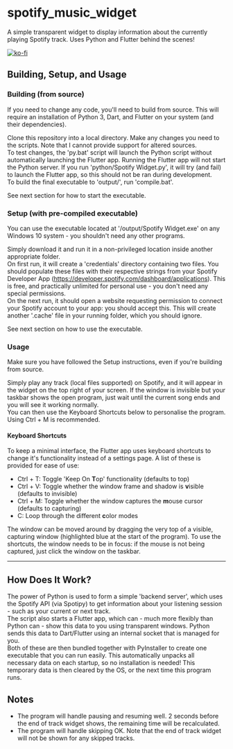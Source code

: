 # spotify_music_widget

A simple transparent widget to display information about the currently playing Spotify track. Uses Python and Flutter behind the scenes!

[![ko-fi](https://ko-fi.com/img/githubbutton_sm.svg)](https://ko-fi.com/N4N151INN)

## Building, Setup, and Usage

### Building (from source)

If you need to change any code, you'll need to build from source. This will require an installation of Python 3, Dart, and Flutter on your system (and their dependencies).

Clone this repository into a local directory. Make any changes you need to the scripts. Note that I cannot provide support for altered sources.  
To test changes, the 'py.bat' script will launch the Python script without automatically launching the Flutter app. Running the Flutter app will not start the Python server. If you run 'python/Spotify Widget.py', it will try (and fail) to launch the Flutter app, so this should not be ran during development.  
To build the final executable to 'output/', run 'compile.bat'.

See next section for how to start the executable.

### Setup (with pre-compiled executable)

You can use the executable located at '/output/Spotify Widget.exe' on any Windows 10 system - you shouldn't need any other programs.

Simply download it and run it in a non-privileged location inside another appropriate folder.  
On first run, it will create a 'credentials' directory containing two files. You should populate these files with their respective strings from your Spotify Developer App (<https://developer.spotify.com/dashboard/applications>). This is free, and practically unlimited for personal use - you don't need any special permissions.  
On the next run, it should open a website requesting permission to connect your Spotify account to your app: you should accept this. This will create another '.cache' file in your running folder, which you should ignore.  

See next section on how to use the executable.

### Usage

Make sure you have followed the Setup instructions, even if you're building from source.

Simply play any track (local files supported) on Spotify, and it will appear in the widget on the top right of your screen. If the window is invisible but your taskbar shows the open program, just wait until the current song ends and you will see it working normally.  
You can then use the Keyboard Shortcuts below to personalise the program. Using Ctrl + M is recommended.

#### Keyboard Shortcuts

To keep a minimal interface, the Flutter app uses keyboard shortcuts to change it's functionality instead of a settings page. A list of these is provided for ease of use:

- Ctrl + T: Toggle 'Keep On **T**op' functionality (defaults to top)
- Ctrl + V: Toggle whether the window frame and shadow is **v**isible (defaults to invisible)
- Ctrl + M: Toggle whether the window captures the **m**ouse cursor (defaults to capturing)
- C: Loop through the different **c**olor modes

The window can be moved around by dragging the very top of a visible, capturing window (highlighted blue at the start of the program). To use the shortcuts, the window needs to be in focus: if the mouse is not being captured, just click the window on the taskbar.

---

## How Does It Work?

The power of Python is used to form a simple 'backend server', which uses the Spotify API (via Spotipy) to get information about your listening session - such as your current or next track.  
The script also starts a Flutter app, which can - much more flexibly than Python can - show this data to you using transparent windows. Python sends this data to Dart/Flutter using an internal socket that is managed for you.  
Both of these are then bundled together with PyInstaller to create one executable that you can run easily. This automatically unpacks all necessary data on each startup, so no installation is needed! This temporary data is then cleared by the OS, or the next time this program runs.

## Notes

- The program will handle pausing and resuming well. 2 seconds before the end of track widget shows, the remaining time will be recalculated.
- The program will handle skipping OK. Note that the end of track widget will not be shown for any skipped tracks.
